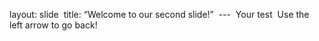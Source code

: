 layout: slide  
title: “Welcome to our second slide!”  ---  
Your test  
Use the left arrow to go back!  
